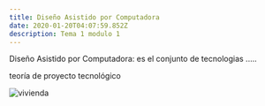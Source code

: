 ```yaml
---
title: Diseño Asistido por Computadora
date: 2020-01-20T04:07:59.852Z
description: Tema 1 modulo 1
---
```

Diseño Asistido por Computadora: es el conjunto de tecnologias .....

teoría de proyecto tecnológico

![vivienda](/img/vivienda.jpg "vivienda madera")
